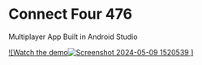 # Connect Four 476
Multiplayer App
Built in Android Studio 

[![Watch the demo![Screenshot 2024-05-09 1520539](https://github.com/abeld10/Rositas_App/assets/90793445/4318acf1-c469-4bf1-9ece-1116ca0327ad)
]](https://drive.google.com/file/d/1Qde0w4_hrd-A1-rmvWcX9Xi5HXhN80Nq/view?usp=sharing)


